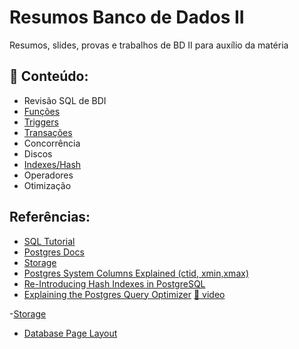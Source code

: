 # Resumos Banco de Dados II

Resumos, slides, provas e trabalhos de BD II para auxílio da matéria

## :book: Conteúdo:

- Revisão SQL de BDI
- [Funções](https://www.postgresql.org/docs/current/functions.html)
- [Triggers](https://www.postgresql.org/docs/current/triggers.html)
- [Transações](https://www.postgresql.org/docs/current/transactions.html)
- Concorrência
- Discos
- [Indexes/Hash](https://www.postgresql.org/docs/current/hash-index.html)
- Operadores
- Otimização

## Referências:

- [SQL Tutorial](https://www.w3schools.com/sql/default.asp)
- [Postgres Docs](https://www.postgresql.org/docs/current/)
- [Storage](https://www.postgresql.org/docs/current/storage.html)
- [Postgres System Columns Explained (ctid, xmin,xmax)](https://www.youtube.com/watch?v=AveRgUrC7FM&ab_channel=HusseinNasser)
- [Re-Introducing Hash Indexes in PostgreSQL](https://hakibenita.com/postgresql-hash-index)
- [Explaining the Postgres Query Optimizer](https://momjian.us/main/writings/pgsql/optimizer.pdf)
  [:movie_camera: video](https://www.youtube.com/watch?v=wLpcVM9qxV0&ab_channel=MicrosoftDeveloper)

-[Storage](https://www.postgresql.org/docs/current/storage.html)
  - [Database Page Layout](https://www.postgresql.org/docs/current/storage-page-layout.html)
